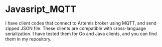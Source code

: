 # Javasript_MQTT

I have client codes that connect to Artemis broker using MQTT, and send zipped JSON file. These clients are compatible with cross-language serialization. I have tested them for Go and Java clients, and you can find them in my repository.